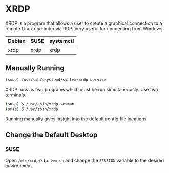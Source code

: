 # XRDP
XRDP is a program that allows a user to create a graphical connection to a remote Linux computer via RDP. Very useful for connecting from Windows.

| Debian | SUSE | systemctl |
| ------ | ---- | --------- |
| xrdp   | xrdp | xrdp      |

## Manually Running
`(suse) /usr/lib/qsystemd/system/xrdp.service`

XRDP runs as two programs which must be run simultaneously. Use two terminals.
```bash
(suse) $ /usr/sbin/xrdp-sesman
(suse) $ /usr/sbin/xrdp
```

Running manually gives insight into the default config file locations.

## Change the Default Desktop
### SUSE
Open `/etc/xrdp/startwm.sh` and change the `SESSION` variable to the desired environment.
